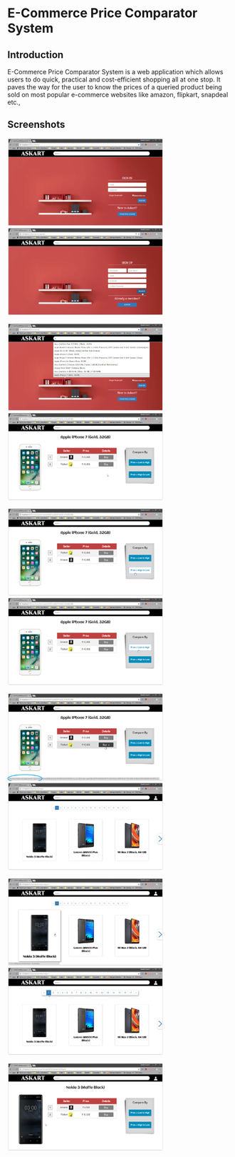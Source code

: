 # E-Commerce Price Comparator System

## Introduction

E-Commerce Price Comparator System is a web application which allows users to do quick, practical and cost-efficient shopping all at one stop. It paves the way for the user to know the prices of a queried product being sold on  most popular e-commerce websites like amazon, flipkart, snapdeal etc.,

## Screenshots

<img src="assets/one.PNG" alt="home page" width="350" height="197">&nbsp;&nbsp;&nbsp;&nbsp;&nbsp;&nbsp;&nbsp;&nbsp;<img src="assets/two.PNG" alt="home page" width="350" height="197">

<img src="assets/three.PNG" alt="home page" width="350" height="197">&nbsp;&nbsp;&nbsp;&nbsp;&nbsp;&nbsp;&nbsp;&nbsp;<img src="assets/four-1.PNG" alt="home page" width="350" height="197">

<img src="assets/seven.PNG" alt="home page" width="350" height="197">&nbsp;&nbsp;&nbsp;&nbsp;&nbsp;&nbsp;&nbsp;&nbsp;<img src="assets/six.PNG" alt="home page" width="350" height="197">

<img src="assets/four-2.png" alt="home page" width="350" height="197">&nbsp;&nbsp;&nbsp;&nbsp;&nbsp;&nbsp;&nbsp;&nbsp;<img src="assets/nine.PNG" alt="home page" width="350" height="197">

<img src="assets/ten.PNG" alt="home page" width="350" height="197">&nbsp;&nbsp;&nbsp;&nbsp;&nbsp;&nbsp;&nbsp;&nbsp;<img src="assets/eleven.PNG" alt="home page" width="350" height="197">

<img src="assets/twelve.PNG" alt="home page" width="350" height="197">